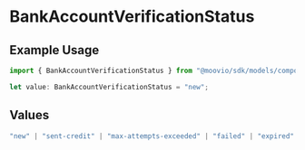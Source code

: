# BankAccountVerificationStatus

## Example Usage

```typescript
import { BankAccountVerificationStatus } from "@moovio/sdk/models/components";

let value: BankAccountVerificationStatus = "new";
```

## Values

```typescript
"new" | "sent-credit" | "max-attempts-exceeded" | "failed" | "expired" | "successful"
```